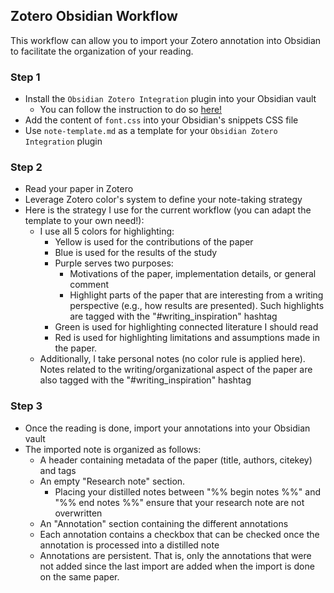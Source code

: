 ## Zotero Obsidian Workflow

This workflow can allow you to import your Zotero annotation into Obsidian to facilitate the organization of your reading.

### Step 1
- Install the `Obsidian Zotero Integration` plugin into your Obsidian vault
    - You can follow the instruction to do so [here!](https://github.com/mgmeyers/obsidian-zotero-integration)
- Add the content of `font.css` into your Obsidian's snippets CSS file
- Use `note-template.md` as a template for your `Obsidian Zotero Integration` plugin

### Step 2
- Read your paper in Zotero
- Leverage Zotero color's system to define your note-taking strategy
- Here is the strategy I use for the current workflow (you can adapt the template to your own need!):
    - I use all 5 colors for highlighting:
        - Yellow is used for the contributions of the paper
        - Blue is used for the results of the study
        - Purple serves two purposes:
            - Motivations of the paper, implementation details, or general comment
            - Highlight parts of the paper that are interesting from a writing perspective (e.g., how results are presented). Such highlights are tagged with the "#writing_inspiration" hashtag
        - Green is used for highlighting connected literature I should read
        - Red is used for highlighting limitations and assumptions made in the paper.
    - Additionally, I take personal notes (no color rule is applied here). Notes related to the writing/organizational aspect of the paper are also tagged with the "#writing_inspiration" hashtag

### Step 3
- Once the reading is done, import your annotations into your Obsidian vault
- The imported note is organized as follows:
    - A header containing metadata of the paper (title, authors, citekey) and tags
    - An empty "Research note" section. 
        - Placing your distilled notes between "%% begin notes %%" and "%% end notes %%" ensure that your research note are not overwritten
    - An "Annotation" section containing the different annotations
    - Each annotation contains a checkbox that can be checked once the annotation is processed into a distilled note
    - Annotations are persistent. That is, only the annotations that were not added since the last import are added when the import is done on the same paper.
    

